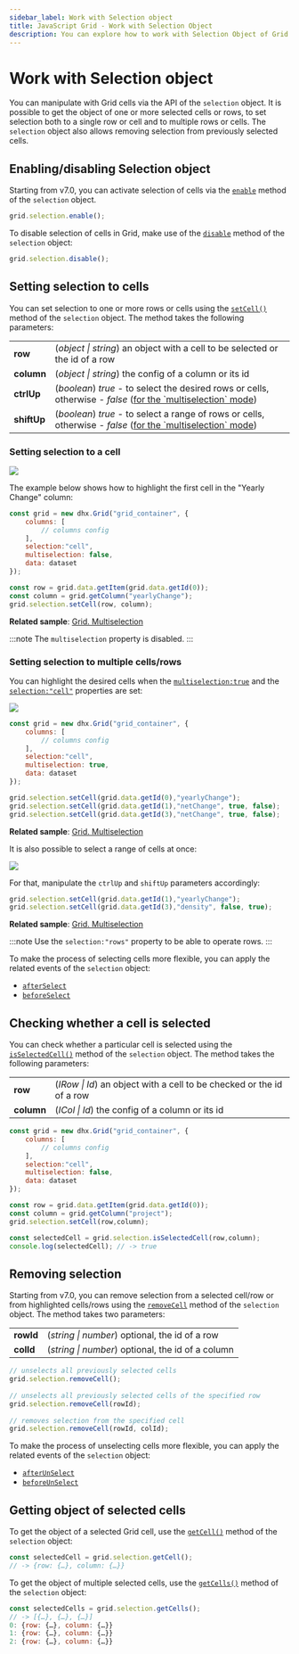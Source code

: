 ```yaml
---
sidebar_label: Work with Selection object
title: JavaScript Grid - Work with Selection Object 
description: You can explore how to work with Selection Object of Grid in the documentation of the DHTMLX JavaScript UI library. Browse developer guides and API reference, try out code examples and live demos, and download a free 30-day evaluation version of DHTMLX Suite.
---
```


# Work with Selection object

You can manipulate with Grid cells via the API of the `selection` object. It is possible to get the object of one or more selected cells or rows, to set selection both to a single row or cell and to multiple rows or cells. The `selection` object also allows removing selection from previously selected cells.

## Enabling/disabling Selection object

Starting from v7.0, you can activate selection of cells via the [`enable`](grid/api/selection/selection_enable_method.md) method of the `selection` object.

~~~jsx
grid.selection.enable();
~~~

To disable selection of cells in Grid, make use of the [`disable`](grid/api/selection/selection_disable_method.md) method of the `selection` object:

~~~jsx
grid.selection.disable();
~~~

## Setting selection to cells

You can set selection to one or more rows or cells using the [`setCell()`](grid/api/selection/selection_setcell_method.md) method of the `selection` object. The method takes the following parameters:

<table>
    <tbody>
        <tr>
            <td><b>row</b></td>
            <td>(<i>object | string</i>) an object with a cell to be selected or the id of a row</td>
        </tr>
        <tr>
            <td><b>column</b></td>
            <td>(<i>object | string</i>) the config of a column or its id</td>
        </tr>
        <tr>
            <td><b>ctrlUp</b></td>
            <td>(<i>boolean</i>) <i>true</i> - to select the desired rows or cells, otherwise - <i>false</i> (<a href="../configuration/#multiple-selection-of-grid-cells">for the `multiselection` mode</a>)</td>
        </tr>
        <tr>
            <td><b>shiftUp</b></td>
            <td>(<i>boolean</i>) <i>true</i> - to select a range of rows or cells, otherwise - <i>false</i> (<a href="../configuration/#multiple-selection-of-grid-cells">for the `multiselection` mode</a>)</td>
        </tr>
    </tbody>
</table>

### Setting selection to a cell

![](../assets/grid/set_cell.png)

The example below shows how to highlight the first cell in the "Yearly Change" column:

~~~jsx {6}
const grid = new dhx.Grid("grid_container", {
    columns: [
        // columns config
    ],
    selection:"cell",
    multiselection: false,
    data: dataset
});

const row = grid.data.getItem(grid.data.getId(0));
const column = grid.getColumn("yearlyChange");
grid.selection.setCell(row, column);
~~~

**Related sample**: [Grid. Multiselection](https://snippet.dhtmlx.com/4nj0e9ye)

:::note 
The `multiselection` property is disabled.
:::

### Setting selection to multiple cells/rows

You can highlight the desired cells when the [`multiselection:true`](grid/api/grid_multiselection_config.md) and the [`selection:"cell"`](grid/api/grid_selection_config.md) properties are set:

![](../assets/grid/desired_setcell.png)

~~~jsx {5,6}
const grid = new dhx.Grid("grid_container", {
    columns: [
        // columns config
    ],
    selection:"cell",
    multiselection: true,
    data: dataset
});

grid.selection.setCell(grid.data.getId(0),"yearlyChange");
grid.selection.setCell(grid.data.getId(1),"netChange", true, false);
grid.selection.setCell(grid.data.getId(3),"netChange", true, false);
~~~

**Related sample**: [Grid. Multiselection](https://snippet.dhtmlx.com/4nj0e9ye)

It is also possible to select a range of cells at once:

![](../assets/grid/range_setcell.png)

For that, manipulate the `ctrlUp` and `shiftUp` parameters accordingly:

~~~jsx
grid.selection.setCell(grid.data.getId(1),"yearlyChange");
grid.selection.setCell(grid.data.getId(3),"density", false, true);
~~~

**Related sample**: [Grid. Multiselection](https://snippet.dhtmlx.com/4nj0e9ye)

:::note 
Use the `selection:"rows"` property to be able to operate rows. 
:::

To make the process of selecting cells more flexible, you can apply the related events of the `selection` object:

- [`afterSelect`](grid/api/selection/selection_afterselect_event.md)
- [`beforeSelect`](grid/api/selection/selection_beforeselect_event.md)

## Checking whether a cell is selected

You can check whether a particular cell is selected using the [`isSelectedCell()`](grid/api/selection/selection_isselectedcell_method.md) method of the `selection` object. The method takes the following parameters:

<table>
    <tbody>
        <tr>
            <td><b>row</b></td>
            <td>(<i>IRow | Id</i>) an object with a cell to be checked or the id of a row</td>
        </tr>
        <tr>
            <td><b>column</b></td>
            <td>(<i>ICol | Id</i>) the config of a column or its id</td>
        </tr>
    </tbody>
</table>

~~~jsx {14}
const grid = new dhx.Grid("grid_container", {
    columns: [
        // columns config
    ],
    selection:"cell",
    multiselection: false, 
    data: dataset
});

const row = grid.data.getItem(grid.data.getId(0));
const column = grid.getColumn("project");
grid.selection.setCell(row,column);

const selectedCell = grid.selection.isSelectedCell(row,column); 
console.log(selectedCell); // -> true
~~~

## Removing selection

Starting from v7.0, you can remove selection from a selected cell/row or from highlighted cells/rows using the [`removeCell`](grid/api/selection/selection_removecell_method.md) method of the `selection` object. The method takes two parameters:

<table>
    <tbody>
        <tr>
            <td><b>rowId</b></td>
            <td>(<i>string | number</i>) optional, the id of a row</td>
        </tr>
        <tr>
            <td><b>colId</b></td>
            <td>(<i>string | number</i>) optional, the id of a column</td>
        </tr>
    </tbody>
</table>

~~~jsx
// unselects all previously selected cells
grid.selection.removeCell();
 
// unselects all previously selected cells of the specified row
grid.selection.removeCell(rowId);
 
// removes selection from the specified cell
grid.selection.removeCell(rowId, colId);
~~~

To make the process of unselecting cells more flexible, you can apply the related events of the `selection` object:

- [`afterUnSelect`](grid/api/selection/selection_afterunselect_event.md) 
- [`beforeUnSelect`](grid/api/selection/selection_beforeunselect_event.md)

## Getting object of selected cells

To get the object of a selected Grid cell, use the [`getCell()`](grid/api/selection/selection_getcell_method.md) method of the `selection` object:

~~~jsx
const selectedCell = grid.selection.getCell();
// -> {row: {…}, column: {…}}
~~~

To get the object of multiple selected cells, use the [`getCells()`](grid/api/selection/selection_getcells_method.md) method of the `selection` object:

~~~jsx
const selectedCells = grid.selection.getCells();
// -> [{…}, {…}, {…}]
0: {row: {…}, column: {…}}
1: {row: {…}, column: {…}}
2: {row: {…}, column: {…}}
~~~
